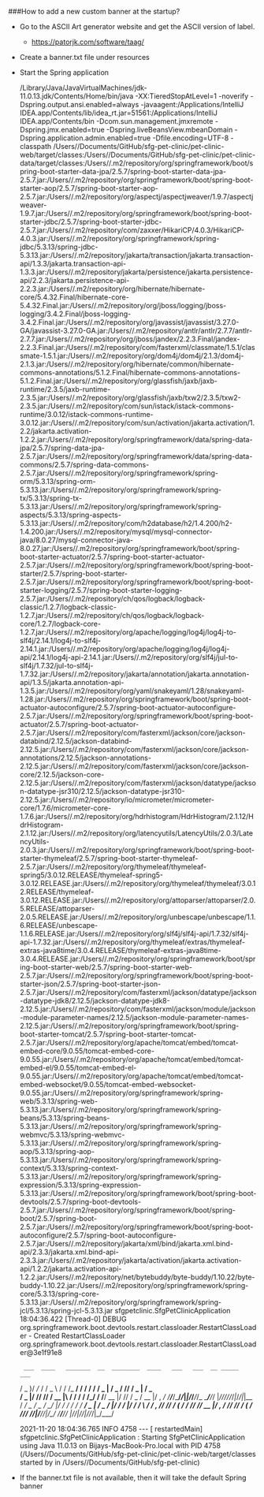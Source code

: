 ###How to add a new custom banner at the startup?

* Go to the ASCII Art generator website and get the ASCII version of label.
  * https://patorjk.com/software/taag/
* Create a banner.txt file under resources
* Start the Spring application 



    /Library/Java/JavaVirtualMachines/jdk-11.0.13.jdk/Contents/Home/bin/java -XX:TieredStopAtLevel=1 -noverify -Dspring.output.ansi.enabled=always -javaagent:/Applications/IntelliJ IDEA.app/Contents/lib/idea_rt.jar=51561:/Applications/IntelliJ IDEA.app/Contents/bin -Dcom.sun.management.jmxremote -Dspring.jmx.enabled=true -Dspring.liveBeansView.mbeanDomain -Dspring.application.admin.enabled=true -Dfile.encoding=UTF-8 -classpath /Users/<user>/Documents/GitHub/sfg-pet-clinic/pet-clinic-web/target/classes:/Users/<user>/Documents/GitHub/sfg-pet-clinic/pet-clinic-data/target/classes:/Users/<user>/.m2/repository/org/springframework/boot/spring-boot-starter-data-jpa/2.5.7/spring-boot-starter-data-jpa-2.5.7.jar:/Users/<user>/.m2/repository/org/springframework/boot/spring-boot-starter-aop/2.5.7/spring-boot-starter-aop-2.5.7.jar:/Users/<user>/.m2/repository/org/aspectj/aspectjweaver/1.9.7/aspectjweaver-1.9.7.jar:/Users/<user>/.m2/repository/org/springframework/boot/spring-boot-starter-jdbc/2.5.7/spring-boot-starter-jdbc-2.5.7.jar:/Users/<user>/.m2/repository/com/zaxxer/HikariCP/4.0.3/HikariCP-4.0.3.jar:/Users/<user>/.m2/repository/org/springframework/spring-jdbc/5.3.13/spring-jdbc-5.3.13.jar:/Users/<user>/.m2/repository/jakarta/transaction/jakarta.transaction-api/1.3.3/jakarta.transaction-api-1.3.3.jar:/Users/<user>/.m2/repository/jakarta/persistence/jakarta.persistence-api/2.2.3/jakarta.persistence-api-2.2.3.jar:/Users/<user>/.m2/repository/org/hibernate/hibernate-core/5.4.32.Final/hibernate-core-5.4.32.Final.jar:/Users/<user>/.m2/repository/org/jboss/logging/jboss-logging/3.4.2.Final/jboss-logging-3.4.2.Final.jar:/Users/<user>/.m2/repository/org/javassist/javassist/3.27.0-GA/javassist-3.27.0-GA.jar:/Users/<user>/.m2/repository/antlr/antlr/2.7.7/antlr-2.7.7.jar:/Users/<user>/.m2/repository/org/jboss/jandex/2.2.3.Final/jandex-2.2.3.Final.jar:/Users/<user>/.m2/repository/com/fasterxml/classmate/1.5.1/classmate-1.5.1.jar:/Users/<user>/.m2/repository/org/dom4j/dom4j/2.1.3/dom4j-2.1.3.jar:/Users/<user>/.m2/repository/org/hibernate/common/hibernate-commons-annotations/5.1.2.Final/hibernate-commons-annotations-5.1.2.Final.jar:/Users/<user>/.m2/repository/org/glassfish/jaxb/jaxb-runtime/2.3.5/jaxb-runtime-2.3.5.jar:/Users/<user>/.m2/repository/org/glassfish/jaxb/txw2/2.3.5/txw2-2.3.5.jar:/Users/<user>/.m2/repository/com/sun/istack/istack-commons-runtime/3.0.12/istack-commons-runtime-3.0.12.jar:/Users/<user>/.m2/repository/com/sun/activation/jakarta.activation/1.2.2/jakarta.activation-1.2.2.jar:/Users/<user>/.m2/repository/org/springframework/data/spring-data-jpa/2.5.7/spring-data-jpa-2.5.7.jar:/Users/<user>/.m2/repository/org/springframework/data/spring-data-commons/2.5.7/spring-data-commons-2.5.7.jar:/Users/<user>/.m2/repository/org/springframework/spring-orm/5.3.13/spring-orm-5.3.13.jar:/Users/<user>/.m2/repository/org/springframework/spring-tx/5.3.13/spring-tx-5.3.13.jar:/Users/<user>/.m2/repository/org/springframework/spring-aspects/5.3.13/spring-aspects-5.3.13.jar:/Users/<user>/.m2/repository/com/h2database/h2/1.4.200/h2-1.4.200.jar:/Users/<user>/.m2/repository/mysql/mysql-connector-java/8.0.27/mysql-connector-java-8.0.27.jar:/Users/<user>/.m2/repository/org/springframework/boot/spring-boot-starter-actuator/2.5.7/spring-boot-starter-actuator-2.5.7.jar:/Users/<user>/.m2/repository/org/springframework/boot/spring-boot-starter/2.5.7/spring-boot-starter-2.5.7.jar:/Users/<user>/.m2/repository/org/springframework/boot/spring-boot-starter-logging/2.5.7/spring-boot-starter-logging-2.5.7.jar:/Users/<user>/.m2/repository/ch/qos/logback/logback-classic/1.2.7/logback-classic-1.2.7.jar:/Users/<user>/.m2/repository/ch/qos/logback/logback-core/1.2.7/logback-core-1.2.7.jar:/Users/<user>/.m2/repository/org/apache/logging/log4j/log4j-to-slf4j/2.14.1/log4j-to-slf4j-2.14.1.jar:/Users/<user>/.m2/repository/org/apache/logging/log4j/log4j-api/2.14.1/log4j-api-2.14.1.jar:/Users/<user>/.m2/repository/org/slf4j/jul-to-slf4j/1.7.32/jul-to-slf4j-1.7.32.jar:/Users/<user>/.m2/repository/jakarta/annotation/jakarta.annotation-api/1.3.5/jakarta.annotation-api-1.3.5.jar:/Users/<user>/.m2/repository/org/yaml/snakeyaml/1.28/snakeyaml-1.28.jar:/Users/<user>/.m2/repository/org/springframework/boot/spring-boot-actuator-autoconfigure/2.5.7/spring-boot-actuator-autoconfigure-2.5.7.jar:/Users/<user>/.m2/repository/org/springframework/boot/spring-boot-actuator/2.5.7/spring-boot-actuator-2.5.7.jar:/Users/<user>/.m2/repository/com/fasterxml/jackson/core/jackson-databind/2.12.5/jackson-databind-2.12.5.jar:/Users/<user>/.m2/repository/com/fasterxml/jackson/core/jackson-annotations/2.12.5/jackson-annotations-2.12.5.jar:/Users/<user>/.m2/repository/com/fasterxml/jackson/core/jackson-core/2.12.5/jackson-core-2.12.5.jar:/Users/<user>/.m2/repository/com/fasterxml/jackson/datatype/jackson-datatype-jsr310/2.12.5/jackson-datatype-jsr310-2.12.5.jar:/Users/<user>/.m2/repository/io/micrometer/micrometer-core/1.7.6/micrometer-core-1.7.6.jar:/Users/<user>/.m2/repository/org/hdrhistogram/HdrHistogram/2.1.12/HdrHistogram-2.1.12.jar:/Users/<user>/.m2/repository/org/latencyutils/LatencyUtils/2.0.3/LatencyUtils-2.0.3.jar:/Users/<user>/.m2/repository/org/springframework/boot/spring-boot-starter-thymeleaf/2.5.7/spring-boot-starter-thymeleaf-2.5.7.jar:/Users/<user>/.m2/repository/org/thymeleaf/thymeleaf-spring5/3.0.12.RELEASE/thymeleaf-spring5-3.0.12.RELEASE.jar:/Users/<user>/.m2/repository/org/thymeleaf/thymeleaf/3.0.12.RELEASE/thymeleaf-3.0.12.RELEASE.jar:/Users/<user>/.m2/repository/org/attoparser/attoparser/2.0.5.RELEASE/attoparser-2.0.5.RELEASE.jar:/Users/<user>/.m2/repository/org/unbescape/unbescape/1.1.6.RELEASE/unbescape-1.1.6.RELEASE.jar:/Users/<user>/.m2/repository/org/slf4j/slf4j-api/1.7.32/slf4j-api-1.7.32.jar:/Users/<user>/.m2/repository/org/thymeleaf/extras/thymeleaf-extras-java8time/3.0.4.RELEASE/thymeleaf-extras-java8time-3.0.4.RELEASE.jar:/Users/<user>/.m2/repository/org/springframework/boot/spring-boot-starter-web/2.5.7/spring-boot-starter-web-2.5.7.jar:/Users/<user>/.m2/repository/org/springframework/boot/spring-boot-starter-json/2.5.7/spring-boot-starter-json-2.5.7.jar:/Users/<user>/.m2/repository/com/fasterxml/jackson/datatype/jackson-datatype-jdk8/2.12.5/jackson-datatype-jdk8-2.12.5.jar:/Users/<user>/.m2/repository/com/fasterxml/jackson/module/jackson-module-parameter-names/2.12.5/jackson-module-parameter-names-2.12.5.jar:/Users/<user>/.m2/repository/org/springframework/boot/spring-boot-starter-tomcat/2.5.7/spring-boot-starter-tomcat-2.5.7.jar:/Users/<user>/.m2/repository/org/apache/tomcat/embed/tomcat-embed-core/9.0.55/tomcat-embed-core-9.0.55.jar:/Users/<user>/.m2/repository/org/apache/tomcat/embed/tomcat-embed-el/9.0.55/tomcat-embed-el-9.0.55.jar:/Users/<user>/.m2/repository/org/apache/tomcat/embed/tomcat-embed-websocket/9.0.55/tomcat-embed-websocket-9.0.55.jar:/Users/<user>/.m2/repository/org/springframework/spring-web/5.3.13/spring-web-5.3.13.jar:/Users/<user>/.m2/repository/org/springframework/spring-beans/5.3.13/spring-beans-5.3.13.jar:/Users/<user>/.m2/repository/org/springframework/spring-webmvc/5.3.13/spring-webmvc-5.3.13.jar:/Users/<user>/.m2/repository/org/springframework/spring-aop/5.3.13/spring-aop-5.3.13.jar:/Users/<user>/.m2/repository/org/springframework/spring-context/5.3.13/spring-context-5.3.13.jar:/Users/<user>/.m2/repository/org/springframework/spring-expression/5.3.13/spring-expression-5.3.13.jar:/Users/<user>/.m2/repository/org/springframework/boot/spring-boot-devtools/2.5.7/spring-boot-devtools-2.5.7.jar:/Users/<user>/.m2/repository/org/springframework/boot/spring-boot/2.5.7/spring-boot-2.5.7.jar:/Users/<user>/.m2/repository/org/springframework/boot/spring-boot-autoconfigure/2.5.7/spring-boot-autoconfigure-2.5.7.jar:/Users/<user>/.m2/repository/jakarta/xml/bind/jakarta.xml.bind-api/2.3.3/jakarta.xml.bind-api-2.3.3.jar:/Users/<user>/.m2/repository/jakarta/activation/jakarta.activation-api/1.2.2/jakarta.activation-api-1.2.2.jar:/Users/<user>/.m2/repository/net/bytebuddy/byte-buddy/1.10.22/byte-buddy-1.10.22.jar:/Users/<user>/.m2/repository/org/springframework/spring-core/5.3.13/spring-core-5.3.13.jar:/Users/<user>/.m2/repository/org/springframework/spring-jcl/5.3.13/spring-jcl-5.3.13.jar sfgpetclinic.SfgPetClinicApplication
    18:04:36.422 [Thread-0] DEBUG org.springframework.boot.devtools.restart.classloader.RestartClassLoader - Created RestartClassLoader org.springframework.boot.devtools.restart.classloader.RestartClassLoader@3e1f91e8

       ___  ____   _______  __  ________  ____   ___   ___  __ _____   ___
    / _ )/  _/_ / / _ \ \/ / /_  __/ / / / /  / _ | / _ \/ // / _ | / _ \
    / _  |/ // // / __ |\  /   / / / /_/ / /__/ __ |/ // / _  / __ |/ , _/
    /____/___/\___/_/_|_|/_/___/_/_ \____/____/_/ |_/____/_//_/_/_|_/_/|_|__
    / __/ _ \/ _ \/  _/ |/ / ___/ / /  / __/ _ | / _ \/ |/ /  _/ |/ / ___/
    _\ \/ ___/ , _// //    / (_ / / /__/ _// __ |/ , _/    // //    / (_ /
    /___/_/  /_/|_/___/_/|_/\___/ /____/___/_/ |_/_/|_/_/|_/___/_/|_/\___/


    2021-11-20 18:04:36.765  INFO 4758 --- [  restartedMain] sfgpetclinic.SfgPetClinicApplication     : Starting SfgPetClinicApplication using Java 11.0.13 on Bijays-MacBook-Pro.local with PID 4758 (/Users/<user>/Documents/GitHub/sfg-pet-clinic/pet-clinic-web/target/classes started by <user> in /Users/<user>/Documents/GitHub/sfg-pet-clinic)


* If the banner.txt file is not available, then it will take the default Spring banner

